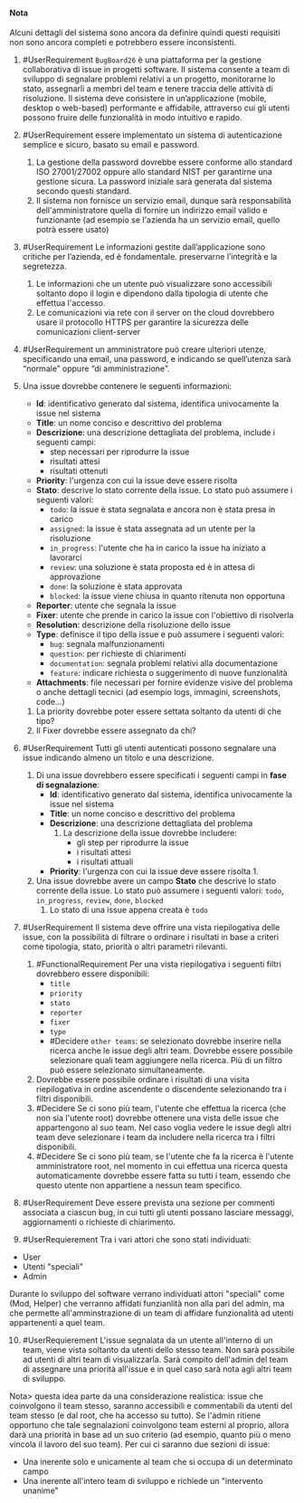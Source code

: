 #### Nota
Alcuni dettagli del sistema sono ancora da definire quindi questi requisiti non sono ancora completi e potrebbero essere inconsistenti.

1. #UserRequirement `BugBoard26` è una piattaforma per la gestione collaborativa di issue in progetti software. Il sistema consente a team di sviluppo di segnalare problemi relativi a un progetto, monitorarne lo stato, assegnarli a membri del team e tenere traccia delle attività di risoluzione. Il sistema deve consistere in un’applicazione (mobile, desktop o web-based) performante e affidabile, attraverso cui gli utenti possono fruire delle funzionalità in modo intuitivo e rapido.

2. #UserRequirement essere implementato un sistema di autenticazione semplice e sicuro, basato su email e password. 
	1.  La gestione della password dovrebbe essere conforme allo standard ISO 27001/27002 oppure allo standard NIST per garantirne una gestione sicura. La password iniziale sarà generata dal sistema secondo questi standard.
	2. Il sistema non fornisce un servizio email, dunque sarà responsabilità dell'amministratore quella di fornire un indirizzo email valido e funzionante (ad esempio se l'azienda ha un servizio email, quello potrà essere usato)

3. #UserRequirement Le informazioni gestite dall’applicazione sono critiche per l’azienda, ed è fondamentale. preservarne l’integrità e la segretezza.
	1. Le informazioni che un utente può visualizzare sono accessibili soltanto dopo il login e dipendono dalla tipologia di utente che effettua l'accesso.
	2. Le comunicazioni via rete con il server on the cloud dovrebbero usare il protocollo HTTPS per garantire la sicurezza delle comunicazioni client-server

4. #UserRequirement un amministratore può creare ulteriori utenze, specificando una email, una password, e indicando se quell’utenza sarà “normale” oppure “di amministrazione”.

5. Una issue dovrebbe contenere le seguenti informazioni:
	- **Id**: identificativo generato dal sistema, identifica univocamente la issue nel sistema
	- **Title**: un nome conciso e descrittivo del problema
	- **Descrizione**: una descrizione dettagliata del problema, include i seguenti campi:
		- step necessari per riprodurre la issue
		- risultati attesi
		- risultati ottenuti
	- **Priority**: l'urgenza con cui la issue deve essere risolta 
	- **Stato**: descrive lo stato corrente della issue. Lo stato può assumere i seguenti valori: 
		- `todo`: la issue è stata segnalata e ancora non è stata presa in carico
		- `assigned`: la issue è stata assegnata ad un utente per la risoluzione
		-  `in_progress`: l'utente che ha in carico la issue ha iniziato a lavorarci
		- `review`: una soluzione è stata proposta ed è in attesa di approvazione
		- `done`:  la soluzione è stata approvata
		- `blocked`: la issue viene chiusa in quanto ritenuta non opportuna
	- **Reporter**: utente che segnala la issue
	- **Fixer**: utente che prende in carico la issue con l'obiettivo di risolverla
	- **Resolution**: descrizione della risoluzione dello issue
	- **Type**: definisce il tipo della issue e può assumere i seguenti valori:
		- `bug`: segnala malfunzionamenti
		- `question`: per richieste di chiarimenti
		- `documentation`: segnala problemi relativi alla documentazione
		- `feature`: indicare richiesta o suggerimento di nuove funzionalità
	- **Attachments**: file necessari per fornire evidenze visive del problema o anche dettagli tecnici (ad esempio logs, immagini, screenshots, code...)

	1. La priority dovrebbe poter essere settata soltanto da utenti di che tipo?
	2. Il Fixer dovrebbe essere assegnato da chi? 

6. #UserRequirement Tutti gli utenti autenticati possono segnalare una issue indicando almeno un titolo e una descrizione.
	1. Di una issue dovrebbero essere specificati i seguenti campi in **fase di segnalazione**:
		- **Id**: identificativo generato dal sistema, identifica univocamente la issue nel sistema
		- **Title**: un nome conciso e descrittivo del problema
		- **Descrizione**: una descrizione dettagliata del problema
			1. La descrizione della issue dovrebbe includere: 
				- gli step per riprodurre la issue
				- i risultati attesi
				- i risultati attuali
		- **Priority**: l'urgenza con cui la issue deve essere risolta
			1. 
	2. Una issue dovrebbe avere un campo **Stato** che descrive lo stato corrente della issue. Lo stato può assumere i seguenti valori: `todo`, `in_progress`, `review`, `done`, `blocked`
		1. Lo stato di una issue appena creata è `todo`

7.  #UserRequirement Il sistema deve offrire una vista riepilogativa delle issue, con la possibilità di filtrare o ordinare i risultati in base a criteri come tipologia, stato, priorità o altri parametri rilevanti. 
	1. #FunctionalRequirement Per una vista riepilogativa i seguenti filtri dovrebbero essere disponibili:
		- `title`
		- `priority`
		- `stato`
		- `reporter`
		- `fixer`
		- `type`
		- #Decidere `other teams`: se selezionato dovrebbe inserire nella ricerca anche le issue degli altri team. Dovrebbe essere possibile selezionare quali team aggiungere nella ricerca.
		Più di un filtro può essere selezionato simultaneamente.
	2. Dovrebbe essere possibile ordinare i risultati di una visita riepilogativa in ordine ascendente o discendente selezionando tra i filtri disponibili.
	3. #Decidere Se ci sono più team, l'utente che effettua la ricerca (che non sia l'utente root) dovrebbe ottenere una vista delle issue che appartengono al suo team. Nel caso voglia vedere le issue degli altri team deve selezionare i team da includere nella ricerca tra i filtri disponibili. 
	4. #Decidere Se ci sono più team, se l'utente che fa la ricerca è l'utente amministratore root, nel momento in cui effettua una ricerca questa automaticamente dovrebbe essere fatta su tutti i team, essendo che questo utente non appartiene a nessun team specifico.

8. #UserRequirement  Deve essere prevista una sezione per commenti associata a ciascun bug, in cui tutti gli utenti possano lasciare messaggi, aggiornamenti o richieste di chiarimento.

9. #UserRequierement Tra i vari attori che sono stati individuati:
- User
- Utenti "speciali"
- Admin

Durante lo sviluppo del software verrano individuati attori "speciali" come (Mod, Helper) che verranno affidati funzianlità non alla pari del admin, ma che permette all'amminstrazione di un team di affidare funzionalità ad utenti appartenenti a quel team.

10. #UserRequierement L'issue segnalata da un utente all'interno di un team, viene vista soltanto da utenti dello stesso team. Non sarà possibile ad utenti di altri team di visualizzarla. Sarà compito dell'admin del team di assegnare una priorità all'issue e in quel caso sarà nota agli altri team di sviluppo.

Nota> questa idea parte da una considerazione realistica: issue che coinvolgono il team stesso, saranno accessibili e commentabili da utenti del team stesso (e dal root, che ha accesso su tutto). Se l'admin ritiene opportuno che tale segnalazioni coinvolgono team esterni al proprio, allora darà una priorità in base ad un suo criterio (ad esempio, quanto più o meno vincola il lavoro del suo team). Per cui ci saranno due sezioni di issue:
- Una inerente solo e unicamente al team che si occupa di un determinato campo
- Una inerente all'intero team di sviluppo e richiede un "intervento unanime" 